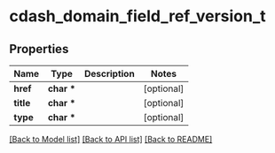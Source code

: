 # cdash_domain_field_ref_version_t

## Properties
Name | Type | Description | Notes
------------ | ------------- | ------------- | -------------
**href** | **char \*** |  | [optional] 
**title** | **char \*** |  | [optional] 
**type** | **char \*** |  | [optional] 

[[Back to Model list]](../README.md#documentation-for-models) [[Back to API list]](../README.md#documentation-for-api-endpoints) [[Back to README]](../README.md)


